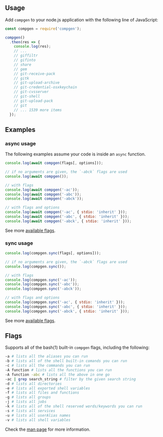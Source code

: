 ## Usage

Add `compgen` to your node.js application with the following line of JavaScript:

```js
const compgen = require('compgen');

compgen()
  .then(res => {
    console.log(res);
    // ...
    // giffiltr
    // gifinto
    // share
    // gem
    // git-receive-pack
    // gitk
    // git-upload-archive
    // git-credential-osxkeychain
    // git-cvsserver
    // git-shell
    // git-upload-pack
    // git
    // ... 1539 more items
  });
```

## Examples

### async usage

The following examples assume your code is inside an `async` function.

```js
console.log(await compgen(flags[, options]));

// if no arguments are given, the `-abck` flags are used
console.log(await compgen());

// with flags
console.log(await compgen('-ac'));
console.log(await compgen('-abc'));
console.log(await compgen('-abck'));

// with flags and options
console.log(await compgen('-ac', { stdio: 'inherit' }));
console.log(await compgen('-abc', { stdio: 'inherit' }));
console.log(await compgen('-abck', { stdio: 'inherit' }));
```

See more [available flags](#flags).

### sync usage

```js
console.log(compgen.sync(flags[, options]));

// if no arguments are given, the `-abck` flags are used
console.log(compgen.sync());

// with flags
console.log(compgen.sync('-ac'));
console.log(compgen.sync('-abc'));
console.log(compgen.sync('-abck'));

// with flags and options
console.log(compgen.sync('-ac', { stdio: 'inherit' }));
console.log(compgen.sync('-abc', { stdio: 'inherit' }));
console.log(compgen.sync('-abck', { stdio: 'inherit' }));
```

See more [available flags](#flags).


## Flags

Supports all of the bash(1) built-in `compgen` flags, including the following:

```sh
-a # lists all the aliases you can run
-b # lists all of the shell built-in comands you can run
-c # lists all the commands you can run
-A function # lists all the functions you can run
-A function -abc # lists all the above in one go
-ac | grep search_string # filter by the given search string 
-d # lists all directories
-e # lists all exported shell variables
-f # lists all files and functions
-g # lists all groups
-j # lists all jobs
-k # lists all of the shell reserved words/keywords you can run
-s # lists all services
-u # lists all userAlias names
-v # lists all shell variables
```

Check the [man page][manpage] for more information.

[manpage]: https://www.gnu.org/software/bash/manual/html_node/Programmable-Completion-Builtins.html